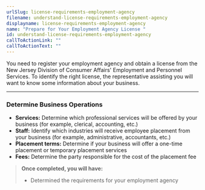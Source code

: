 ```yaml
---
urlSlug: license-requirements-employment-agency
filename: understand-license-requirements-employment-agency
displayname: license-requirements-employment-agency
name: "Prepare for Your Employment Agency License "
id: understand-license-requirements-employment-agency
callToActionLink: ""
callToActionText: ""
---
```


You need to register your employment agency and obtain a license from the New Jersey Division of Consumer Affairs' Employment and Personnel Services. To identify the right license, the representative assisting you will want to know some information about your business.

---

### Determine Business Operations

- **Services:** Determine which professional services will be offered by your business (for example, clerical, accounting, etc.)
- **Staff:** Identify which industries will receive employee placement from your business (for example, administrative, accountants, etc.)
- **Placement terms:** Determine if your business will offer a one-time placement or temporary placement services
- **Fees:** Determine the party responsible for the cost of the placement fee

> **Once completed, you will have:**
>
> - Determined the requirements for your employment agency
